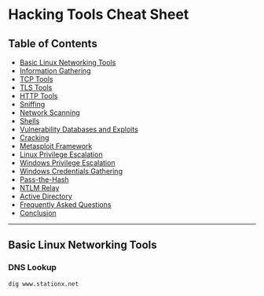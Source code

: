 
# Hacking Tools Cheat Sheet

## Table of Contents
- [Basic Linux Networking Tools](#basic-linux-networking-tools)
- [Information Gathering](#information-gathering)
- [TCP Tools](#tcp-tools)
- [TLS Tools](#tls-tools)
- [HTTP Tools](#http-tools)
- [Sniffing](#sniffing)
- [Network Scanning](#network-scanning)
- [Shells](#shells)
- [Vulnerability Databases and Exploits](#vulnerability-databases-and-exploits)
- [Cracking](#cracking)
- [Metasploit Framework](#metasploit-framework)
- [Linux Privilege Escalation](#linux-privilege-escalation)
- [Windows Privilege Escalation](#windows-privilege-escalation)
- [Windows Credentials Gathering](#windows-credentials-gathering)
- [Pass-the-Hash](#pass-the-hash)
- [NTLM Relay](#ntlm-relay)
- [Active Directory](#active-directory)
- [Frequently Asked Questions](#frequently-asked-questions)
- [Conclusion](#conclusion)

---

## Basic Linux Networking Tools

### DNS Lookup
```bash
dig www.stationx.net

